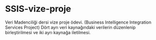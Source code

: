 # SSIS-vize-proje
Veri Madenciliği dersi vize proje ödevi. (Business Intelligence Integration Services Project) Dört ayrı veri kaynağındaki verilerin düzenlenip birleştirilmesi ve iki ayrı kaynağa iletilmesi.
